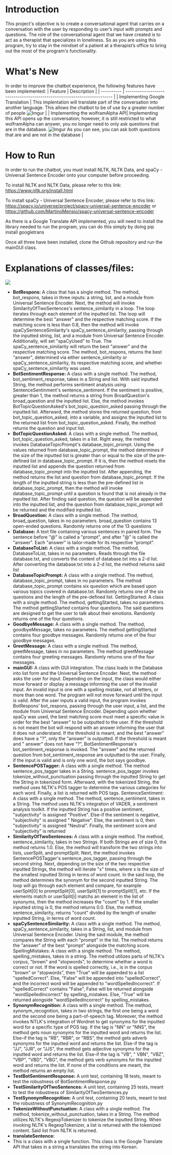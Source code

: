 # Introduction
This project's objective is to create a conversational agent that carries on a conversation with the user by responding to user’s input with prompts and questions. The role of the conversational agent that we have created is to act as a therapist that specializes in loneliness. So as you are using this program, try to stay in the mindset of a patient at a therapist’s office to bring out the most of the program's functionality.

# What's New
In order to improve the chatbot experience, the following features have been implemented:
| Feature    | Description |
| ---------- | ----------------------------------------------------------------------- |
| Implementing Google Translation | This implentation will translate part of the conversation into another language. This allows the chatbot to be of use by a greater number of people ![Imgur](https://i.imgur.com/OyNxCmQ.png) |
| Implementing the wolframAlpha API| Implementing this API opens up the conversation; however, it is still restricted to what wolframAlpha can answer, you no longer need to only ask questions that are in the database. ![Imgur](https://i.imgur.com/qUP1nmb.png) As you can see, you can ask both questions that are and are not in the database |

# How to Run
In order to run the chatbot, you must install NLTK, NLTK Data, and spaCy - Universal Sentence Encoder onto your computer before proceeding.

To install NLTK and NLTK Data, please refer to this link: https://www.nltk.org/install.html

To install spaCy - Universal Sentence Encoder, please refer to this link: https://spacy.io/universe/project/spacy-universal-sentence-encoder or https://github.com/MartinoMensio/spacy-universal-sentence-encoder

As there is a Google Translate API implemented, you will need to install the library needed to run the program, you can do this simply by doing
pip install googletrans

Once all three have been installed, clone the Github repository and run the mainGUI class.

# Explanations of classes/files:
![](program_flowchart.png)
- **BotRespons:** 
A class that has a single method. The method, bot_respons, takes in three inputs: a string, list, and a module from Universal Sentence Encoder. Next, the method will invoke SimilarityOfTwoSentences's sentence_similarity in a loop. The loop iterates through each element of the inputted list. The loop will determine the best "answer" and the respective matching score. If the matching score is less than 0.8, then the method will invoke spaCySentenceSimilarity's spaCy_sentence_similarity, passing through the inputted string, list, and a module from Universal Sentence Encoder. Additionally, will set "spaCyUsed" to True. The spaCy_sentence_similarity will return the best "answer" and the respective matching score. The method, bot_respons, returns the best "answer", determined via either sentence_similarity or spaCy_sentence_similarity, its respective matching score, and whether spaCy_sentence_similarity was used. 
- **BotSentimentResponse:**
A class with a single method. The method, bot_sentiment_response, takes in a String and list. With said inputted String, the method performs sentiment analysis using SentenceSentinment's sentence_sentiment. If the sentiment is positive, greater than 1, the method returns a string from BroadQuestion's broad_question and the inputted list. Else, the method invokes BotTopicQuestionAsked's bot_topic_question_asked passing through the inputted list. Afterward, the method stores the returned question, from bot_topic_question_asked, into a variable, and assigns the inputted list to the returned list from bot_topic_question_asked. Finally, the method returns the question and input list.
- **BotTopicQuestionAsked:**
A class with a single method. The method, bot_topic_question_asked, takes in a list. Right away, the method invokes DatabaseTopicPrompt's database_topic_prompt. Using the values returned from database_topic_prompt, the method determines if the size of the inputted list is greater than or equal to the size of the pre-defined list in database_topic_prompt. If it is, then the method resets the inputted list and appends the question returned from database_topic_prompt into the inputted list. After appending, the method returns the list and question from database_topic_prompt. If the length of the inputted string is less than the pre-defined list in database_topic_prompt, then the method will invoke database_topic_prompt until a question is found that is not already in the inputted list. After finding said question, the question will be appended into the inputted list, and the question from database_topic_prompt will be returned and the modified inputted list.
- **BroadQuestion:**
A class with a single method. The method, broad_question, takes in no parameters. broad_question contains 13 open-ended questions.  Randomly returns one of the 13 questions
- **Database:** 
A text file containing various sentences in paired form. The sentence before "@" is called a "prompt", and after "@" is called the "answer". Each "answer" is tailor-made for its respective "prompt".
- **DatabaseToList:**
A class with a single method. The method, DatabaseToList, takes in no parameters. Reads through the file database.txt, and converts the content of database.txt into a 2-d list. After converting the database.txt into a 2-d list, the method returns said list
- **DatabaseTopicPrompt:**
A class with a single method. The method, database_topic_prompt, takes in no parameters. The method database_topic_prompt contains six question which are based upon various topics covered in database.txt.  Randomly returns one of the six questions and the length of the pre-defined list.
GettingStarted: A class with a single method. The method, gettingStarted, takes no parameters. The method gettingStarted contains four questions. The said questions are designed to get the user to talk about their emotions.  Randomly returns one of the four questions.
- **GoodbyeMessage:**
A class with a single method. The method, goodbyeMessage, takes no parameters. The method gettingStarted contains four goodbye messages. Randomly returns one of the four goodbye messages.
- **GreetMessage:** 
A class with a single method. The method, greetMessage, takes in no parameters. The method greetMessage contains four greeting messages. Randomly returns one of the four messages.
- **mainGUI:** 
A class with GUI integration. The class loads in the Database into list form and the Universal Sentence Encoder. Next, the method asks the user for input. Depending on the input, the class would either move forward or display a message informing the user of the invalid input. An invalid input is one with a spelling mistake, not all letters, or more than one word. The program will not move forward until the input is valid. After the user inputs a valid input, the program invokes BotRespons' bot_respons, passing through the user input, a list, and the module from Universal Sentence Encoder. Depending upon whether spaCy was used, the best matching score must meet a specific value in order for the best "answer" to be outputted to the user. If the threshold is not meant the bot will respond with an answer informing the user that it does not understand. If the threshold is meant, and the best "answer" does have a "?", only the "answer" is outputted. If the threshold is meant and " answer" does not have "?", BotSentimentResponse's bot_sentiment_response is invoked. The "answer" and the returned question from bot_sentiment_response are outputted to the user. Finally, if the input is valid and is only one word, the bot says goodbye.
- **SentencePOSTagger:**
A class with a single method. The method sentence_pos_tagger takes in a String. sentence_pos_tagger invokes tokenize_without_punctuation passing through the inputted String to get the String in tokenized form. Afterward, with the tokenized String, the method uses NLTK's POS tagger to determine the various categories for each word. Finally, a list is returned with POS tags. 
SentenceSentiment: A class with a single method. The method, sentence_sentiment, takes in a String. The method uses NLTK's integration of VADER, a sentiment analysis toolkit. If the inputted String has a positive sentiment, "subjectivity" is assigned "Positive". Else-if the sentiment is negative, "subjectivity" is assigned " Negative". Else, the sentiment is 0, then "subjectivity" is assigned "Neutral". Finally, the sentiment score and "subjectivity" is returned
- **SimilarityOfTwoSentences:** 
A class with a single method. The method, sentence_similarity, takes in two Strings. If both Strings are of size 0, the method returns 1.0. Else, the method will transform the two strings into lists, userSplit, and promptSplit. Next, the method invokes SentencePOSTagger's sentence_pos_tagger, passing through the second string. Next, depending on the size of the two respective inputted Strings, the method will iterate "x" times, where x is the size of the smallest inputted String in terms of word count. In the said loop, the method determines the synonym for the second inputted String. The loop will go through each element and compare, for example userSplit[0] to promptSplit[0], userSplit[1] to promptSplit[1], etc. If the elements match or userSplit[i] matchs an element in the list of synonyms, then the method increases the "count" by 1. If the smaller inputted string is 0, the method returns 0.0. Else, the method, sentence_similarity, returns "count" divided by the length of smaller inputted String, in terms of word count.
- **spaCySentenceSimilarity:** 
A class with a single method. The method, spaCy_sentence_similarity, takes in a String, list, and module from Universal Sentence Encoder. Using the said module, the method compares the String with each "prompt" in the list. The method returns the "answer" of the best "prompt" alongside the matching score.
SpellingMistakes: A class with a single method. The method, spelling_mistakes, takes in a string. The method utilizes parts of NLTK's corpus, "brown" and "stopwords", to determine whether a word is correct or not. If the word is spelled correctly, i.e., is in the corpus "brown" or "stopwords", then "True" will be appended to a list "spelledCorrect". Else, "False" will be appended into "spelledCorrect", and the incorrect word will be appended to "wordSpelledIncorrect". If "spelledCorrect" contains "False", False will be returned alongside "wordSpelledIncorrect" by spelling_mistakes. Else, "True" will be returned alongside "wordSpelledIncorrect" by spelling_mistakes.
- **SynonymRecognition:**
A class with a single method. The method, synonym_recognition, takes in two strings, the first one being a word and the second one being a part-of-speech tag. Moreover, the method invokes NTLK's integration of Wordnet to get synonyms for the inputted word for a specific type of POS tag. If the tag is "NN" or "NNS", the method gets noun synonyms for the inputted word and returns the list. Else-if the tag is "RB", "RBR", or "RBS", the method gets adverb synonyms for the inputted word and returns the list. Else-if the tag is "JJ", "JJR", or "JJS", the method gets adjective synonyms for the inputted word and returns the list. Else-if the tag is "VB", " VBN", "VBZ", "VBP", "VBD", "VBG", the method gets verb synonyms for the inputted word and returns the list. If none of the conditions are meant, the method returns an empty list.
- **TestBotSentimentResponse:** 
A unit test, containing 18 tests, meant to test the robustness of BotSentimentResponse.py
- **TestSimilarityOfTwoSentences:** 
A unit test, containing 25 tests, meant to test the robustness of SimilarityOfTwoSentences.py
- **TestSynonymRecognition:** 
A unit test, containing 20 tests, meant to test the robustness of SynonymRecognition.py
- **TokenizeWithoutPunctuation:**
A class with a single method. The method, tokenize_without_punctuation, takes in a String. The method utilizes NLTK's RegexpTokenizer to tokenize the inputted String. When invoking NLTK's RegexpTokenizer, a list is returned with the tokenized content. Said list from NLTK is returned.
- **translateSentence:**
- This is a class with a single function. This class is the Google Translate API that takes in a string a translates the string into Korean.
